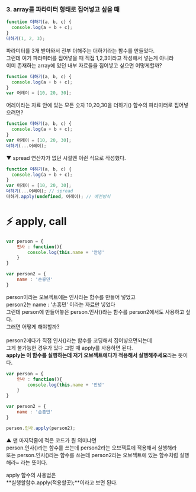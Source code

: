 ### 3. array를 파라미터 형태로 집어넣고 싶을 때

```js
function 더하기(a, b, c) {
  console.log(a + b + c);
}
더하기(1, 2, 3);
```

파라미터를 3개 받아와서 전부 더해주는 더하기라는 함수를 만들었다. <br>
그런데 여기 파라미터를 집어넣을 때 직접 1,2,3이라고 작성해서 넣는게 아니라 <br>
이미 존재하는 array에 있던 내부 자료들을 집어넣고 싶으면 어떻게할까? <br>

```js
function 더하기(a, b, c) {
  console.log(a + b + c);
}
var 어레이 = [10, 20, 30];
```

어레이라는 자료 안에 있는 모든 숫자 10,20,30을 더하기() 함수의 파라미터로 집어넣으려면? <br>

```js
function 더하기(a, b, c) {
  console.log(a + b + c);
}
var 어레이 = [10, 20, 30];
더하기(...어레이);
```

▼ spread 연산자가 없던 시절엔 이런 식으로 작성했다.

```js
function 더하기(a, b, c) {
  console.log(a + b + c);
}
var 어레이 = [10, 20, 30];
더하기(...어레이); // spread
더하기.apply(undefined, 어레이); // 예전방식
```

# ⚡️ apply, call

```js
var person = {
	인사 : function(){
    	console.log(this.name + '안녕'
    }
}

var person2 = {
	name : '손흥민'
}
```

person이라는 오브젝트에는 인사라는 함수를 만들어 넣었고 <br>
person2는 name : '손흥민' 이라는 자료만 넣었다 <br>
그런데 person에 만들어놓은 person.인사()라는 함수를 person2에서도 사용하고 싶다. <br>
그러면 어떻게 해야할까? <br>
<br>
person2에다가 직접 인사()라는 함수를 코딩해서 집어넣으면되는데<br>
그게 불가능한 경우가 있다 그럴 때 apply를 사용하면 된다.<br>
**apply는 이 함수를 실행하는데 저기 오브젝트에다가 적용해서 실행해주세요**라는 뜻이다.<br>

```js
var person = {
	인사 : function(){
    	console.log(this.name + '안녕'
    }
}

var person2 = {
	name : '손흥민'
}

person.인사.apply(person2);
```

▲ 맨 마지막줄에 적은 코드가 뭔 의미냐면<br>
person.인사()라는 함수를 쓰는데 person2라는 오브젝트에 적용해서 실행해라<br>
또는 person.인사()라는 함수를 쓰는데 person2라는 오브젝트에 있는 함수처럼 실행해라~ 라는 뜻이다.<br>

apply 함수의 사용법은<br>
**실행할함수.apply(적용할곳);**이라고 보면 된다.<br>
